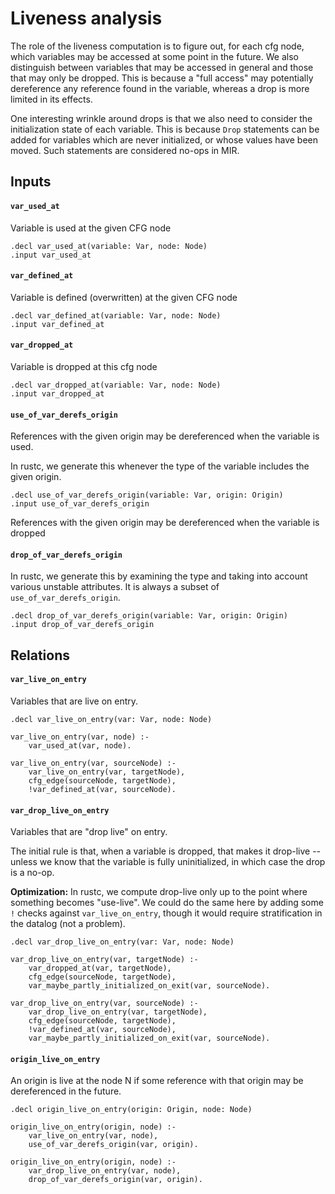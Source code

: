 # Liveness analysis

The role of the liveness computation is to figure out, for each cfg node,
which variables may be accessed at some point in the future. We also
distinguish between variables that may be accessed in general and those that
may only be dropped. This is because a "full access" may potentially
dereference any reference found in the variable, whereas a drop is more
limited in its effects.

One interesting wrinkle around drops is that we also need to consider the
initialization state of each variable. This is because `Drop` statements can
be added for variables which are never initialized, or whose values have
been moved. Such statements are considered no-ops in MIR.

## Inputs

#### `var_used_at`

Variable is used at the given CFG node

	.decl var_used_at(variable: Var, node: Node)
	.input var_used_at

#### `var_defined_at`

Variable is defined (overwritten) at the given CFG node

	.decl var_defined_at(variable: Var, node: Node)
	.input var_defined_at

#### `var_dropped_at`

Variable is dropped at this cfg node

	.decl var_dropped_at(variable: Var, node: Node)
	.input var_dropped_at

#### `use_of_var_derefs_origin`

References with the given origin may be
dereferenced when the variable is used.

In rustc, we generate this whenever the
type of the variable includes the given
origin.

	.decl use_of_var_derefs_origin(variable: Var, origin: Origin)
	.input use_of_var_derefs_origin

References with the given origin may be
dereferenced when the variable is dropped

#### `drop_of_var_derefs_origin`

In rustc, we generate this by examining the type
and taking into account various
unstable attributes. It is always a subset
of `use_of_var_derefs_origin`.

	.decl drop_of_var_derefs_origin(variable: Var, origin: Origin)
	.input drop_of_var_derefs_origin

## Relations

#### `var_live_on_entry`

Variables that are live on entry.

	.decl var_live_on_entry(var: Var, node: Node)

	var_live_on_entry(var, node) :-
	    var_used_at(var, node).

	var_live_on_entry(var, sourceNode) :-
	    var_live_on_entry(var, targetNode),
	    cfg_edge(sourceNode, targetNode),
	    !var_defined_at(var, sourceNode).

#### `var_drop_live_on_entry`

Variables that are "drop live" on entry.

The initial rule is that, when a variable is dropped, that makes it
drop-live -- unless we know that the variable is fully uninitialized, in
which case the drop is a no-op.

**Optimization:** In rustc, we compute drop-live only up to the point where
something becomes "use-live". We could do the same here by adding some `!`
checks against `var_live_on_entry`, though it would require stratification
in the datalog (not a problem).

	.decl var_drop_live_on_entry(var: Var, node: Node)

	var_drop_live_on_entry(var, targetNode) :-
	    var_dropped_at(var, targetNode),
	    cfg_edge(sourceNode, targetNode),
	    var_maybe_partly_initialized_on_exit(var, sourceNode).

	var_drop_live_on_entry(var, sourceNode) :-
	    var_drop_live_on_entry(var, targetNode),
	    cfg_edge(sourceNode, targetNode),
	    !var_defined_at(var, sourceNode),
	    var_maybe_partly_initialized_on_exit(var, sourceNode).

#### `origin_live_on_entry`

An origin is live at the node N if some reference with that origin may be
dereferenced in the future.

	.decl origin_live_on_entry(origin: Origin, node: Node)

	origin_live_on_entry(origin, node) :-
	    var_live_on_entry(var, node),
	    use_of_var_derefs_origin(var, origin).

	origin_live_on_entry(origin, node) :-
	    var_drop_live_on_entry(var, node),
	    drop_of_var_derefs_origin(var, origin).

